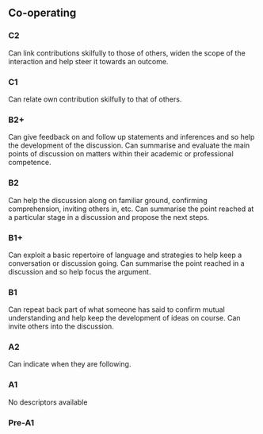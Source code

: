 ## Co-operating
### C2
Can link contributions skilfully to those of others, widen the scope of the interaction and help steer it towards an outcome.
### C1
Can relate own contribution skilfully to that of others.
### B2+
Can give feedback on and follow up statements and inferences and so help the development of the discussion.
Can summarise and evaluate the main points of discussion on matters within their academic or professional competence.
### B2
Can help the discussion along on familiar ground, confirming comprehension, inviting others in, etc.
Can summarise the point reached at a particular stage in a discussion and propose the next steps.
### B1+
Can exploit a basic repertoire of language and strategies to help keep a conversation or discussion going.
Can summarise the point reached in a discussion and so help focus the argument.
### B1
Can repeat back part of what someone has said to confirm mutual understanding and help keep the development of ideas on course.
Can invite others into the discussion.
### A2
Can indicate when they are following.
### A1
No descriptors available
### Pre-A1